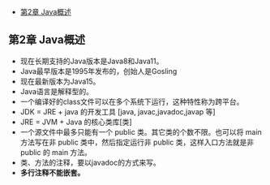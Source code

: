 - [第2章 Java概述](#第2章-java概述)


## 第2章 Java概述
* 现在长期支持的Java版本是Java8和Java11。
* Java最早版本是1995年发布的，创始人是Gosling
* 现在最新版本为Java15。
* Java语言是解释型的。
* 一个编译好的class文件可以在多个系统下运行，这种特性称为跨平台。
* JDK = JRE + java 的开发工具 [java, javac,javadoc,javap 等]
* JRE = JVM + Java 的核心类库[类]
* 一个源文件中最多只能有一个 public 类。其它类的个数不限。也可以将 main 方法写在非 public 类中，然后指定运行非 public 类，这样入口方法就是非 public 的 main 方法。
* 类、方法的注释，要以javadoc的方式来写。
* **多行注释不能嵌套。**